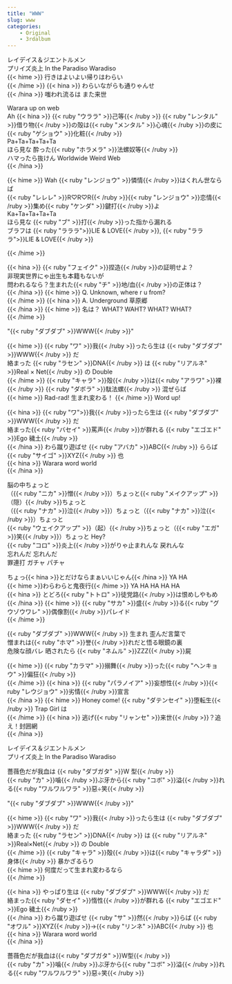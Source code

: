 ```yaml
---
title: "WWW"
slug: www
categories:
    - Original
    - 3rdalbum
---
```


レイデイス＆ジエントルメン  
プリイズ炎上 In the Paradiso Waradiso  
{{< hime >}}
行きはよいよい帰りはわらい  
{{< /hime >}}
{{< hina >}}
わらいながらも通りゃんせ  
{{< /hina >}}
嗤われ流るは また来世  

Warara up on web  
Ah 
{{< hina >}}
{{< ruby "ウララ" >}}己等{{< /ruby >}} {{< ruby "レンタル" >}}借り物{{< /ruby >}}の殻は{{< ruby "メンタル" >}}心魂{{< /ruby >}}の皮に{{< ruby "ゲショウ" >}}化粧{{< /ruby >}}  
Pa+Ta+Ta+Ta+Ta  
ほら見な 酔った{{< ruby "ホラメラ" >}}法螺奴等{{< /ruby >}}  
ハマったら抜けん Worldwide Weird Web  
{{< /hina >}}

{{< hime >}}
Wah {{< ruby "レンジョウ" >}}憐情{{< /ruby >}}はくれん世ならば  
{{< ruby "レレレ" >}}R♡R♡R{{< /ruby >}}{{< ruby "レンジョウ" >}}恋情{{< /ruby >}}集め{{< ruby "ケンダ" >}}鍵打{{< /ruby >}}よ  
Ka+Ta+Ta+Ta+Ta  
ほら見な {{< ruby "ブ" >}}打{{< /ruby >}}った指から漏れる  
ブラフは {{< ruby "ラララ">}}LIE & LOVE{{< /ruby >}}, {{< ruby "ラララ">}}LIE & LOVE{{< /ruby >}}  

{{< /hime >}}

{{< hina >}}
{{< ruby "フェイク" >}}捏造{{< /ruby >}}の証明せよ？  
非現実世界にゃ出生も本籍もないが  
問われるなら？生まれた{{< ruby "チ" >}}地/血{{< /ruby >}}の正体は？  
{{< /hina >}}
{{< hime >}}
Q. Unknown, where r u from?  
{{< /hime >}}
{{< hina >}}
A. Underground 草原郷  
{{< /hina >}}
{{< hime >}}
名は？ WHAT? WAHT? WHAT? WHAT?  
{{< /hime >}}

"{{< ruby "ダブダブ" >}}WWW{{< /ruby >}}"

{{< hime >}}
{{< ruby "ワ" >}}我{{< /ruby >}}ったら生は {{< ruby "ダブダブ" >}}WWW{{< /ruby >}} だ  
絡まった {{< ruby "ラセン" >}}DNA{{< /ruby >}} は {{< ruby "リアルネ" >}}Real × Net{{< /ruby >}} の Double  
{{< /hime >}}
{{< ruby "キャラ" >}}殻{{< /ruby >}}は{{< ruby "アラワ" >}}裸{{< /ruby >}} {{< ruby "ダボラ" >}}駄法螺{{< /ruby >}} 混ぜらば  
{{< hime >}}
Rad-rad! 生まれ変わる！
{{< /hime >}}
Word up!  

{{< hina >}}
{{< ruby "ワ">}}我{{< /ruby >}}ったら生は {{< ruby "ダブダブ" >}}WWW{{< /ruby >}} だ  
絡まった{{< ruby "バセイ" >}}罵声{{< /ruby >}}が群れる {{< ruby "エゴエド" >}}Ego 穢土{{< /ruby >}}  
{{< /hina >}}
わら蹴り遊ばせ {{< ruby "アバカ" >}}ABC{{< /ruby >}} ららば {{< ruby "サイゴ" >}}XYZ{{< /ruby >}} 也  
{{< hina >}}
Warara word world  
{{< /hina >}}

脳の中ちょっと  
（{{< ruby "ニカ" >}}憎{{< /ruby >}}）ちょっと{{< ruby "メイクアップ" >}}（隠）{{< /ruby >}}ちょっと  
（{{< ruby "ナカ" >}}泣{{< /ruby >}}）ちょっと（{{< ruby "ナカ" >}}泣{{< /ruby >}}）ちょっと  
{{< ruby "ウェイクアップ" >}}（起）{{< /ruby >}}ちょっと（{{< ruby "エガ" >}}笑{{< /ruby >}}）ちょっと Hey?  
{{< ruby "コロ" >}}炎上{{< /ruby >}}がりゃ止まれんな 戻れんな  
忘れんだ 忘れんだ  
罪連打 ガチャ パチャ  

ちょっ{{< hina >}}とだけならまぁいいじゃん{{< /hina >}} YA HA  
{{< hime >}}わらわらと鬼夜行{{< /hime >}} YA HA HA HA HA  
{{< hina >}}
とどろ{{< ruby "トトロ" >}}徒党路{{< /ruby >}}は恨めしやもめ  
{{< /hina >}}
{{< hime >}}
{{< ruby "サカ" >}}盛{{< /ruby >}}る{{< ruby "グウゾウワレ" >}}偶像割{{< /ruby >}}パレイド  
{{< /hime >}}

{{< ruby "ダブダブ" >}}WWW{{< /ruby >}} 生まれ 歪んだ言葉で  
憎まれは{{< ruby "ホマ" >}}誉{{< /ruby >}}れだと悟る眼鏡の裏  
危険な顔バレ 晒されたら {{< ruby "ネムル" >}}ZZZ{{< /ruby >}}屍  

{{< hime >}}
{{< ruby "カラマ" >}}搦舞{{< /ruby >}}った{{< ruby "ヘンキョウ" >}}偏狂{{< /ruby >}}  
{{< /hime >}}
{{< hina >}}
{{< ruby "パラノイア" >}}妄想性{{< /ruby >}}{{< ruby "レウジョウ" >}}劣情{{< /ruby >}}宣言  
{{< /hina >}}
{{< hime >}}
Honey come! {{< ruby "ダテンセイ" >}}堕転生{{< /ruby >}} Trap Girl は  
{{< /hime >}}
{{< hina >}}
逃げ{{< ruby "リャンセ" >}}来世{{< /ruby >}}？追え！封囲網  
{{< /hina >}}

レイデイス＆ジエントルメン  
プリイズ炎上 In the Paradiso Waradiso  

薔薇色だが我血は {{< ruby "ダブガタ" >}}W 型{{< /ruby >}}  
{{< ruby "カ" >}}噛{{< /ruby >}}ぶ牙から{{< ruby "コボ" >}}溢{{< /ruby >}}れる{{< ruby "ワルワルワラ" >}}惡÷笑{{< /ruby >}}  

"{{< ruby "ダブダブ" >}}WWW{{< /ruby >}}"

{{< hime >}}
{{< ruby "ワ" >}}我{{< /ruby >}}ったら生は {{< ruby "ダブダブ" >}}WWW{{< /ruby >}} だ  
絡まった {{< ruby "ラセン" >}}DNA{{< /ruby >}} は {{< ruby "リアルネ" >}}Real×Net{{< /ruby >}} の Double  
{{< /hime >}}
{{< ruby "キャラ" >}}殻{{< /ruby >}}は{{< ruby "キャラダ" >}}身体{{< /ruby >}} 暴かざるらり  
{{< hime >}}
何度だって生まれ変わるなら  
{{< /hime >}}

{{< hina >}}
やっぱり生は {{< ruby "ダブダブ" >}}WWW{{< /ruby >}} だ  
絡まった{{< ruby "ダセイ" >}}惰性{{< /ruby >}}が群れる {{< ruby "エゴエド" >}}Ego 穢土{{< /ruby >}}  
{{< /hina >}}
わら蹴り遊ばせ {{< ruby "サ" >}}然{{< /ruby >}}らば {{< ruby "オワル" >}}XYZ{{< /ruby >}}→{{< ruby "リンネ" >}}ABC{{< /ruby >}} 也  
{{< hina >}}
Warara word world  
{{< /hina >}}

薔薇色だが我血は{{< ruby "ダブガタ" >}}W型{{< /ruby >}}  
{{< ruby "カ" >}}噛{{< /ruby >}}ぶ牙から{{< ruby "コボ" >}}溢{{< /ruby >}}れる{{< ruby "ワルワルワラ" >}}惡÷笑{{< /ruby >}}  